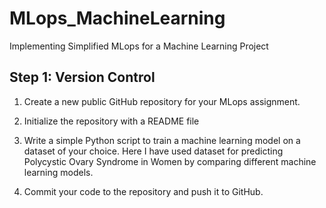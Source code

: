 # MLops_MachineLearning
Implementing Simplified MLops for a Machine Learning Project

## Step 1: Version Control

 1. Create a new public GitHub repository for your MLops assignment.
 2. Initialize the repository with a README file
 3. Write a simple Python script to train a machine learning model on a dataset of your choice. Here I have used dataset for predicting Polycystic Ovary Syndrome in Women by comparing different machine learning models.

 4. Commit your code to the repository and push it to GitHub.


